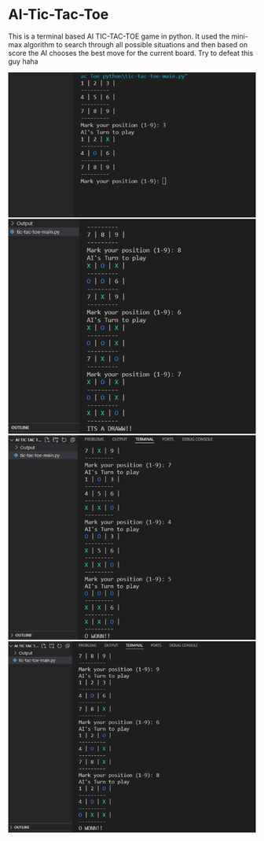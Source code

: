 # AI-Tic-Tac-Toe
This is a terminal based AI TIC-TAC-TOE game in python. It used the mini-max algorithm to search through all possible situations and then based on score the AI chooses the best move for the current board. Try to defeat this guy haha

![Image](./assets/gameplay1.png)
![Image](./assets/gameplay2.png)
![Image](./assets/gameplay3.png)
![Image](./assets/gameplay4.png)
